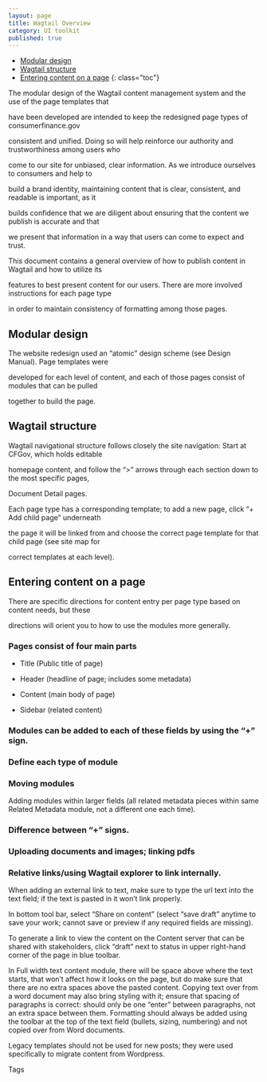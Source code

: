 ```yaml
---
layout: page
title: Wagtail Overview
category: UI toolkit
published: true
---
```


- [Modular design](#modular_design)
- [Wagtail structure](#wagtail_structure)
- [Entering content on a page](#entering_content)
 {: class="toc"}
 
<p>The modular design of the Wagtail content management system and the use of the page templates that 

have been developed are intended to keep the redesigned page types of consumerfinance.gov 

consistent and unified. Doing so will help reinforce our authority and trustworthiness among users who 

come to our site for unbiased, clear information. As we introduce ourselves to consumers and help to 

build a brand identity, maintaining content that is clear, consistent, and readable is important, as it 

builds confidence that we are diligent about ensuring that the content we publish is accurate and that 

we present that information in a way that users can come to expect and trust.</p>


<p>This document contains a general overview of how to publish content in Wagtail and how to utilize its 

features to best present content for our users. There are more involved instructions for each page type 

in order to maintain consistency of formatting among those pages.</p>

 
<h2 id="modular_design">Modular design</h2>
 
 <p>The website redesign used an “atomic” design scheme (see Design Manual). Page templates were

developed for each level of content, and each of those pages consist of modules that can be pulled 

together to build the page.</p>


<h2 id="wagtail_structure">Wagtail structure</h2>

<p>Wagtail navigational structure follows closely the site navigation: Start at CFGov, which holds editable 

homepage content, and follow the “>” arrows through each section down to the most specific pages, 

Document Detail pages.</p>


<p>Each page type has a corresponding template; to add a new page, click “+ Add child page” underneath 

the page it will be linked from and choose the correct page template for that child page (see site map for 

correct templates at each level).</p>


<h2 id="entering_content">Entering content on a page</h2>

<p>There are specific directions for content entry per page type based on content needs, but these 

directions will orient you to how to use the modules more generally.</p> 


### Pages consist of four main parts

* Title (Public title of page)

* Header (headline of page; includes some metadata)

* Content (main body of page)

* Sidebar (related content)

### Modules can be added to each of these fields by using the “+” sign. 

### Define each type of module

### Moving modules
<p>Adding modules within larger fields (all related metadata pieces within same Related Metadata module, not a different one each time).</p>

### Difference between “+” signs. 

### Uploading documents and images; linking pdfs

### Relative links/using Wagtail explorer to link internally. 
<p>When adding an external link to text, make sure to type the url text into the text field; if the text is pasted in it won’t link properly.</p>

<p>In bottom tool bar, select “Share on content” (select “save draft” anytime to save your work; cannot save or preview if any required fields are missing).</p>

<p>To generate a link to view the content on the Content server that can be shared with stakeholders, click “draft” next to status in upper right-hand corner of the page in blue toolbar.</p>

<p>In Full width text content module, there will be space above where the text starts, that won’t affect how it looks on the page, but do make sure that there are no extra spaces above the pasted content. Copying text over from a word document may also bring styling with it; ensure that spacing of paragraphs is correct: should only be one “enter” between paragraphs, not an extra space between them. Formatting should always be added using the toolbar at the top of the text field (bullets, sizing, numbering) and not copied over from Word documents.</p>

<p>Legacy templates should not be used for new posts; they were used specifically to migrate content from Wordpress.</p>

Tags

